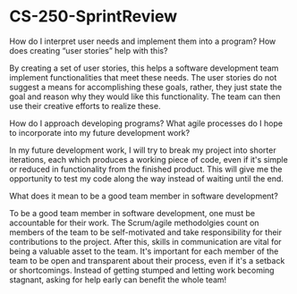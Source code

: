 # CS-250-SprintReview

How do I interpret user needs and implement them into a program? How does creating “user stories” help with this?

By creating a set of user stories, this helps a software development team implement functionalities that meet these needs. The user stories do not suggest a means for accomplishing these goals, rather, they just state the goal and reason why they would like this functionality. The team can then use their creative efforts to realize these. 

How do I approach developing programs? What agile processes do I hope to incorporate into my future development work?

In my future development work, I will try to break my project into shorter iterations, each which produces a working piece of code, even if it's simple or reduced in functionality from the finished product. This will give me the opportunity to test my code along the way instead of waiting until the end. 

What does it mean to be a good team member in software development?

To be a good team member in software development, one must be accountable for their work. The Scrum/agile methodolgies count on members of the team to be self-motivated and take responsibility for their contributions to the project. After this, skills in communication are vital for being a valuable asset to the team. It's important for each member of the team to be open and transparent about their process, even if it's a setback or shortcomings. Instead of getting stumped and letting work becoming stagnant, asking for help early can benefit the whole team!
